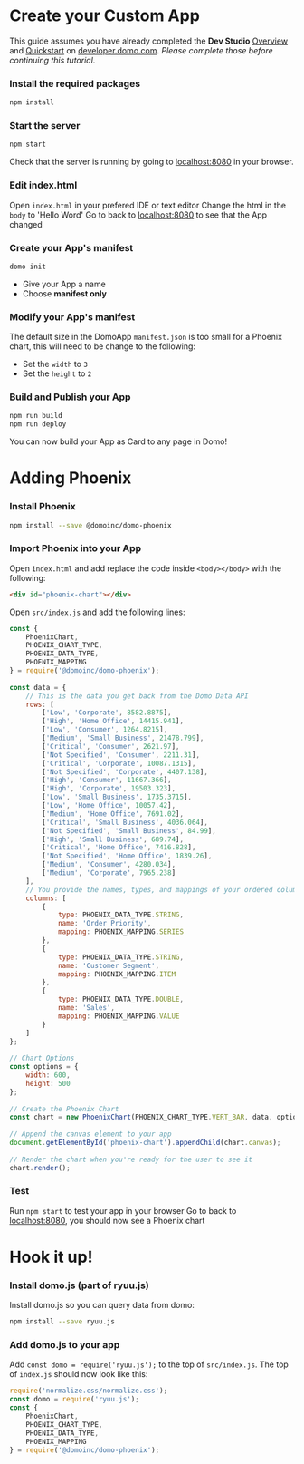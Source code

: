 # Create your Custom App
This guide assumes you have already completed the **Dev Studio** [Overview](https://developer.domo.com/docs/dev-studio/dev-studio-overview) and [Quickstart](https://developer.domo.com/docs/dev-studio/dev-studio-quickstart) on [developer.domo.com](https://developer.domo.com). *Please complete those before continuing this tutorial*.


### Install the required packages
```bash
npm install
```


### Start the server
```bash
npm start
```
Check that the server is running by going to [localhost:8080](http://localhost:8080) in your browser.


### Edit index.html
Open `index.html` in your prefered IDE or text editor
Change the html in the `body` to 'Hello Word'
Go to back to [localhost:8080](http://localhost:8080) to see that the App changed


### Create your App's manifest
```bash
domo init
```
- Give your App a name
- Choose **manifest only**


### Modify your App's manifest
The default size in the DomoApp `manifest.json` is too small for a Phoenix chart, this will need to be change to the following:
- Set the `width` to `3`
- Set the `height` to `2`


### Build and Publish your App
```bash
npm run build
npm run deploy
```
You can now build your App as Card to any page in Domo!






# Adding Phoenix

### Install Phoenix
```bash
npm install --save @domoinc/domo-phoenix
```


### Import Phoenix into your App
Open `index.html` and add replace the code inside `<body></body>` with the following:
```html
<div id="phoenix-chart"></div>
```



Open `src/index.js` and add the following lines:
```js
const {
    PhoenixChart,
    PHOENIX_CHART_TYPE,
    PHOENIX_DATA_TYPE,
    PHOENIX_MAPPING
} = require('@domoinc/domo-phoenix');
 
const data = {
    // This is the data you get back from the Domo Data API
    rows: [
        ['Low', 'Corporate', 8582.8875],
        ['High', 'Home Office', 14415.941],
        ['Low', 'Consumer', 1264.8215],
        ['Medium', 'Small Business', 21478.799],
        ['Critical', 'Consumer', 2621.97],
        ['Not Specified', 'Consumer', 2211.31],
        ['Critical', 'Corporate', 10087.1315],
        ['Not Specified', 'Corporate', 4407.138],
        ['High', 'Consumer', 11667.366],
        ['High', 'Corporate', 19503.323],
        ['Low', 'Small Business', 1735.3715],
        ['Low', 'Home Office', 10057.42],
        ['Medium', 'Home Office', 7691.02],
        ['Critical', 'Small Business', 4036.064],
        ['Not Specified', 'Small Business', 84.99],
        ['High', 'Small Business', 689.74],
        ['Critical', 'Home Office', 7416.828],
        ['Not Specified', 'Home Office', 1839.26],
        ['Medium', 'Consumer', 4280.034],
        ['Medium', 'Corporate', 7965.238]
    ],
    // You provide the names, types, and mappings of your ordered columns
    columns: [
        {
            type: PHOENIX_DATA_TYPE.STRING,
            name: 'Order Priority',
            mapping: PHOENIX_MAPPING.SERIES
        },
        {
            type: PHOENIX_DATA_TYPE.STRING,
            name: 'Customer Segment',
            mapping: PHOENIX_MAPPING.ITEM
        },
        {
            type: PHOENIX_DATA_TYPE.DOUBLE,
            name: 'Sales',
            mapping: PHOENIX_MAPPING.VALUE
        }
    ]
};
 
// Chart Options
const options = {
    width: 600,
    height: 500
};
 
// Create the Phoenix Chart
const chart = new PhoenixChart(PHOENIX_CHART_TYPE.VERT_BAR, data, options);
 
// Append the canvas element to your app
document.getElementById('phoenix-chart').appendChild(chart.canvas);
 
// Render the chart when you're ready for the user to see it
chart.render();
```

### Test
Run `npm start` to test your app in your browser
Go to back to [localhost:8080](http://localhost:8080), you should now see a Phoenix chart




# Hook it up!

### Install domo.js (part of ryuu.js)
Install domo.js so you can query data from domo:
```bash
npm install --save ryuu.js
```

### Add domo.js to your app
Add `const domo = require('ryuu.js');` to the top of `src/index.js`. The top of `index.js` should now look like this:

```js
require('normalize.css/normalize.css');
const domo = require('ryuu.js');
const {
    PhoenixChart,
    PHOENIX_CHART_TYPE,
    PHOENIX_DATA_TYPE,
    PHOENIX_MAPPING
} = require('@domoinc/domo-phoenix');
```
